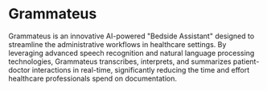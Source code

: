 # Grammateus
Grammateus is an innovative AI-powered "Bedside Assistant" designed to streamline the administrative workflows in healthcare settings. By leveraging advanced speech recognition and natural language processing technologies, Grammateus transcribes, interprets, and summarizes patient-doctor interactions in real-time, significantly reducing the time and effort healthcare professionals spend on documentation.
